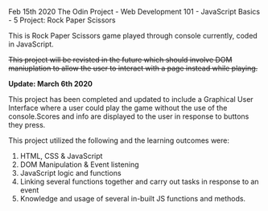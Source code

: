 Feb 15th 2020 The Odin Project - Web Development 101 - JavaScript Basics - 5 Project: Rock Paper Scissors

This is Rock Paper Scissors game played through console currently, coded in JavaScript.

~~This project will be revisted in the future which should involve DOM maniuplation to allow the user to interact with a page instead while playing.~~

**Update: March 6th 2020**

This project has been completed and updated to include a Graphical User Interface where a user could play the game without the use of     the console.Scores and info are displayed to the user in response to buttons they press.
  
This project utilized the following and the learning outcomes were:
1. HTML, CSS & JavaScript
1. DOM Manipulation & Event listening
1. JavaScript logic and functions
1. Linking several functions together and carry out tasks in response to an event
1. Knowledge and usage of several in-built JS functions and methods.

